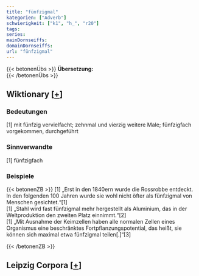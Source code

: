 ```yaml
---
title: "fünfzigmal"
kategorien: ["Adverb"]
schwierigkeit: ["k1", "h_", "r20"]
tags:
series:
mainDornseiffs:
domainDornseiffs:
url: "fünfzigmal"
---
```


{{< betonenÜbs >}}
**Übersetzung:**  
{{< /betonenÜbs >}}

## Wiktionary [[+](https://de.wiktionary.org/wiki/fünfzigmal)]

### Bedeutungen
[1] mit fünfzig vervielfacht; zehnmal und vierzig weitere Male; fünfzigfach vorgekommen, durchgeführt  

### Sinnverwandte
[1] fünfzigfach  

### Beispiele
{{< betonenZB >}}
[1] „Erst in den 1840ern wurde die Rossrobbe entdeckt. In den folgenden 100 Jahren wurde sie wohl nicht öfter als fünfzigmal von Menschen gesichtet.“[1]  
[1] „Stahl wird fast fünfzigmal mehr hergestellt als Aluminium, das in der Weltproduktion den zweiten Platz einnimmt.“[2]  
[1] „Mit Ausnahme der Keimzellen haben alle normalen Zellen eines Organismus eine beschränktes Fortpflanzungspotential, das heißt, sie können sich maximal etwa fünfzigmal teilen[.]“[3]  

{{< /betonenZB >}}

## Leipzig Corpora [[+](https://corpora.uni-leipzig.de/en/res?word=fünfzigmal&corpusId=deu_newscrawl-public_2018)]

